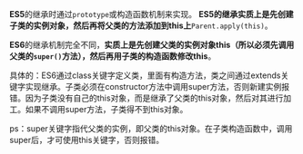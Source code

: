 **ES5**的继承时通过```prototype```或构造函数机制来实现。
**ES5的继承实质上是先创建子类的实例对象，然后再将父类的方法添加到this上**```Parent.apply(this)```。

**ES6**的继承机制完全不同，**实质上是先创建父类的实例对象this（所以必须先调用父类的```super()```方法），然后再用子类的构造函数修改this**。

具体的：ES6通过class关键字定义类，里面有构造方法，类之间通过extends关键字实现继承。子类必须在constructor方法中调用super方法，否则新建实例报错。因为子类没有自己的this对象，而是继承了父类的this对象，然后对其进行加工。如果不调用super方法，子类得不到this对象。

ps：super关键字指代父类的实例，即父类的this对象。在子类构造函数中，调用super后，才可使用this关键字，否则报错。